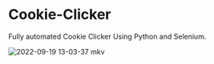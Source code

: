 # Cookie-Clicker
Fully automated Cookie Clicker Using Python and Selenium.

![2022-09-19 13-03-37 mkv](https://user-images.githubusercontent.com/101992888/191004847-ce2c05c3-f9a5-4680-a579-30339d294f8d.gif)
